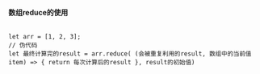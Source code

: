 #### 数组reduce的使用
```

let arr = [1, 2, 3];
// 伪代码
let 最终计算完的result = arr.reduce( (会被重复利用的result, 数组中的当前值item) => { return 每次计算后的result }, result的初始值)

```